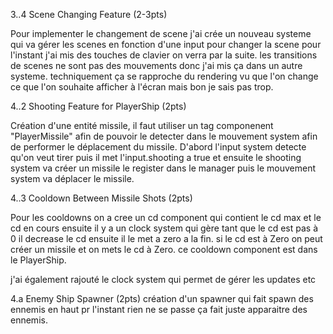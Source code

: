 3..4 Scene Changing Feature (2-3pts)

Pour implementer le changement de scene j'ai crée un nouveau systeme qui va gérer les scenes
en fonction d'une input pour changer la scene pour l'instant j'ai mis des touches de clavier
on verra par la suite. les transitions de scenes ne sont pas des mouvements donc j'ai mis ça
dans un autre systeme. techniquement ça se rapproche du rendering vu que l'on change ce que 
l'on souhaite afficher à l'écran mais bon je sais pas trop.

4..2 Shooting Feature for PlayerShip (2pts)

Création d'une entité missile, il faut utiliser un tag componenent "PlayerMissile" afin de 
pouvoir le detecter dans le mouvement system afin de performer le déplacement du missile.
D'abord l'input system detecte qu'on veut tirer puis il met l'input.shooting a true et 
ensuite le shooting system va créer un missile le register dans le manager puis le mouvement
system va déplacer le missile.


4..3 Cooldown Between Missile Shots (2pts)

Pour les cooldowns on a cree un cd component qui contient le cd max et le cd en cours
ensuite il y a un clock system qui gère tant que le cd est pas à 0 il decrease le cd
ensuite il le met a zero a la fin. si le cd est à Zero on peut créer un missile et on mets le
cd à Zero. ce cooldown component est dans le PlayerShip.

j'ai également rajouté le clock system qui permet de gérer les updates etc

4.a Enemy Ship Spawner (2pts)
 création d'un spawner qui fait spawn des ennemis en haut pr l'instant rien ne se passe ça fait
 juste apparaitre des ennemis. 